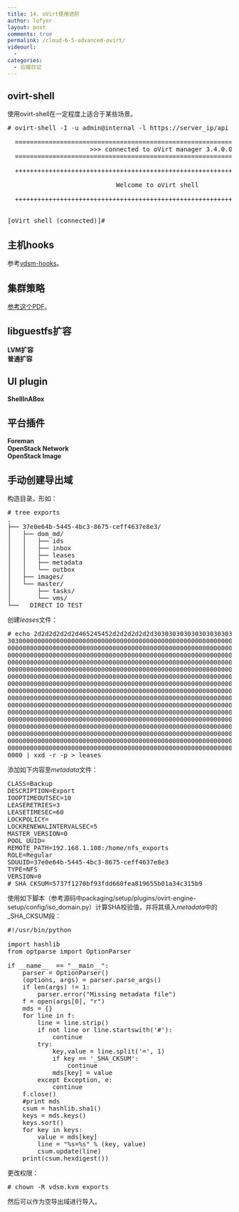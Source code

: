 ```yaml
---
title: 14. oVirt使用进阶
author: lofyer
layout: post
comments: true
permalink: /cloud-6-5-advanced-ovirt/
videourl:
  - 
categories:
  - 云端日记
---
```

## ovirt-shell

使用ovirt-shell在一定程度上适合于某些场景。

<pre># ovirt-shell -I -u admin@internal -l https://server_ip/api

  ============================================================================
                      >>> connected to oVirt manager 3.4.0.0 &lt;&lt;&lt;
  ============================================================================

  ++++++++++++++++++++++++++++++++++++++++++++++++++++++++++++++++++++++++++++

                             Welcome to oVirt shell

  ++++++++++++++++++++++++++++++++++++++++++++++++++++++++++++++++++++++++++++


[oVirt shell (connected)]#
</pre>

## 主机hooks

参考<a href="https://github.com/oVirt/vdsm/tree/master/vdsm_hooks" target="_blank">vdsm-hooks</a>。

## 集群策略

<a href="http://www.ovirt.org/images/2/2a/Scheduler-Deep-Dive-oVirt.pdf" target="_blank">参考这个PDF</a>。

## libguestfs扩容

**LVM扩容**  
**普通扩容**

## UI plugin

**ShellInABox**

## 平台插件

**Foreman**  
**OpenStack Network**  
**OpenStack Image**

## 手动创建导出域

构造目录，形如：

<pre># tree exports
.
├── 37e0e64b-5445-4bc3-8675-ceff4637e8e3/
│   ├── dom_md/
│   │   ├── ids
│   │   ├── inbox
│   │   ├── leases
│   │   ├── metadata
│   │   └── outbox
│   ├── images/
│   └── master/
│       ├── tasks/
│       └── vms/
└── __DIRECT_IO_TEST__</pre>

创建*leases*文件：

<pre title="create leases"># echo 2d2d2d2d2d2d465245452d2d2d2d2d2d3030303030303030303030303030
303000000000000000000000000000000000000000000000000000000000
000000000000000000000000000000000000000000000000000000000000
000000000000000000000000000000000000000000000000000000000000
000000000000000000000000000000000000000000000000000000000000
000000000000000000000000000000000000000000000000000000000000
000000000000000000000000000000000000000000000000000000000000
000000000000000000000000000000000000000000000000000000000000
000000000000000000000000000000000000000000000000000000000000
000000000000000000000000000000000000000000000000000000000000
000000000000000000000000000000000000000000000000000000000000
000000000000000000000000000000000000000000000000000000000000
000000000000000000000000000000000000000000000000000000000000
000000000000000000000000000000000000000000000000000000000000
000000000000000000000000000000000000000000000000000000000000
000000000000000000000000000000000000000000000000000000000000
000000000000000000000000000000000000000000000000000000000000
0000 | xxd -r -p > leases
</pre>

添加如下内容至*metadata*文件：

<pre title="metadata">CLASS=Backup
DESCRIPTION=Export
IOOPTIMEOUTSEC=10
LEASERETRIES=3
LEASETIMESEC=60
LOCKPOLICY=
LOCKRENEWALINTERVALSEC=5
MASTER_VERSION=0
POOL_UUID=
REMOTE_PATH=192.168.1.108:/home/nfs_exports
ROLE=Regular
SDUUID=37e0e64b-5445-4bc3-8675-ceff4637e8e3
TYPE=NFS
VERSION=0
#_SHA_CKSUM=5737f1270bf93fdd660fea819655b01a34c315b9
</pre>

使用如下脚本（参考源码中packaging/setup/plugins/ovirt-engine-setup/config/iso_domain.py）计算SHA校验值，并将其填入*metadata*中的\_SHA\_CKSUM段：

<pre title="domain_chksum.py">#!/usr/bin/python

import hashlib
from optparse import OptionParser

if __name__  == "__main__":
    parser = OptionParser()
    (options, args) = parser.parse_args()
    if len(args) != 1:
        parser.error("Missing metadata file")
    f = open(args[0], "r")
    mds = {}
    for line in f:
        line = line.strip()
        if not line or line.startswith('#'):
            continue
        try:
            key,value = line.split('=', 1)
            if key == '_SHA_CKSUM':
                continue
            mds[key] = value
        except Exception, e:
            continue
    f.close()
    #print mds
    csum = hashlib.sha1()
    keys = mds.keys()
    keys.sort()
    for key in keys:
        value = mds[key]
        line = "%s=%s" % (key, value)
        csum.update(line)
    print(csum.hexdigest())
</pre>

更改权限：

<pre># chown -R vdsm.kvm exports</pre>

然后可以作为空导出域进行导入。